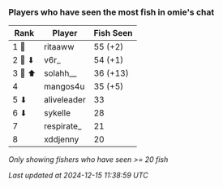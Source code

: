 ### Players who have seen the most fish in omie's chat
| Rank | Player | Fish Seen |
|------|--------|-----------|
| 1 🥇  | ritaaww  | 55 (+2) |
| 2 🥈 ⬇ | v6r_  | 54 (+1) |
| 3 🥉 ⬆ | solahh__  | 36 (+13) |
| 4  | mangos4u  | 35 (+5) |
| 5 ⬇ | aliveleader  | 33 |
| 6 ⬇ | sykelle  | 28 |
| 7  | respirate_  | 21 |
| 8  | xddjenny  | 20 |

_Only showing fishers who have seen >= 20 fish_

_Last updated at 2024-12-15 11:38:59 UTC_